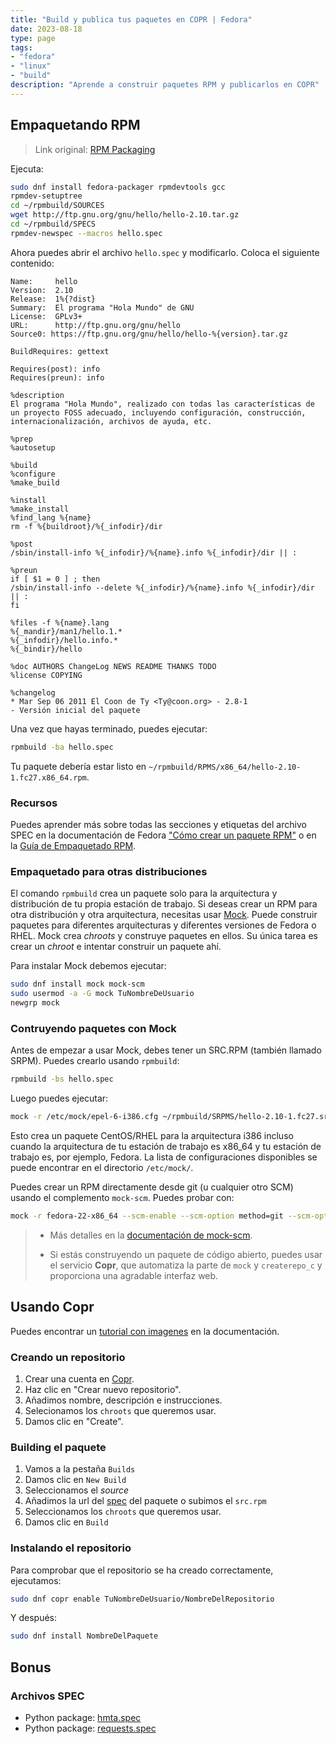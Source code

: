 ```yaml
---
title: "Build y publica tus paquetes en COPR | Fedora"
date: 2023-08-18
type: page
tags: 
- "fedora"
- "linux"
- "build"
description: "Aprende a construir paquetes RPM y publicarlos en COPR"
---
```


## Empaquetando RPM

> Link original: [RPM Packaging](https://developer.fedoraproject.org/deployment/rpm/about.html)

Ejecuta:

```bash
sudo dnf install fedora-packager rpmdevtools gcc
rpmdev-setuptree
cd ~/rpmbuild/SOURCES
wget http://ftp.gnu.org/gnu/hello/hello-2.10.tar.gz
cd ~/rpmbuild/SPECS
rpmdev-newspec --macros hello.spec
```

Ahora puedes abrir el archivo `hello.spec` y modificarlo. Coloca el siguiente contenido:

```rpm
Name:     hello
Version:  2.10
Release:  1%{?dist}
Summary:  El programa "Hola Mundo" de GNU
License:  GPLv3+
URL:      http://ftp.gnu.org/gnu/hello
Source0: https://ftp.gnu.org/gnu/hello/hello-%{version}.tar.gz

BuildRequires: gettext

Requires(post): info
Requires(preun): info

%description
El programa "Hola Mundo", realizado con todas las características de un proyecto FOSS adecuado, incluyendo configuración, construcción, internacionalización, archivos de ayuda, etc.

%prep
%autosetup

%build
%configure
%make_build

%install
%make_install
%find_lang %{name}
rm -f %{buildroot}/%{_infodir}/dir

%post
/sbin/install-info %{_infodir}/%{name}.info %{_infodir}/dir || :

%preun
if [ $1 = 0 ] ; then
/sbin/install-info --delete %{_infodir}/%{name}.info %{_infodir}/dir || :
fi

%files -f %{name}.lang
%{_mandir}/man1/hello.1.*
%{_infodir}/hello.info.*
%{_bindir}/hello

%doc AUTHORS ChangeLog NEWS README THANKS TODO
%license COPYING

%changelog
* Mar Sep 06 2011 El Coon de Ty <Ty@coon.org> - 2.8-1
- Versión inicial del paquete
```

Una vez que hayas terminado, puedes ejecutar:

```bash
rpmbuild -ba hello.spec
```

Tu paquete debería estar listo en `~/rpmbuild/RPMS/x86_64/hello-2.10-1.fc27.x86_64.rpm`.

### Recursos
Puedes aprender más sobre todas las secciones y etiquetas del archivo SPEC en la documentación de Fedora ["Cómo crear un paquete RPM"](https://fedoraproject.org/wiki/How_to_create_an_RPM_package) o en la [Guía de Empaquetado RPM](https://rpm-packaging-guide.github.io/).

### Empaquetado para otras distribuciones
El comando `rpmbuild` crea un paquete solo para la arquitectura y distribución de tu propia estación de trabajo. Si deseas crear un RPM para otra distribución y otra arquitectura, necesitas usar [Mock](https://github.com/rpm-software-management/mock/wiki). Puede construir paquetes para diferentes arquitecturas y diferentes versiones de Fedora o RHEL. Mock crea *chroots* y construye paquetes en ellos. Su única tarea es crear un *chroot* e intentar construir un paquete ahí.

Para instalar Mock debemos ejecutar:

```bash
sudo dnf install mock mock-scm
sudo usermod -a -G mock TuNombreDeUsuario
newgrp mock
```

### Contruyendo paquetes con Mock
Antes de empezar a usar Mock, debes tener un SRC.RPM (también llamado SRPM). Puedes crearlo usando `rpmbuild`:

```bash
rpmbuild -bs hello.spec
```

Luego puedes ejecutar:

```bash
mock -r /etc/mock/epel-6-i386.cfg ~/rpmbuild/SRPMS/hello-2.10-1.fc27.src.rpm
```

Esto crea un paquete CentOS/RHEL para la arquitectura i386 incluso cuando la arquitectura de tu estación de trabajo es x86_64 y tu estación de trabajo es, por ejemplo, Fedora. La lista de configuraciones disponibles se puede encontrar en el directorio `/etc/mock/`.

Puedes crear un RPM directamente desde git (u cualquier otro SCM) usando el complemento `mock-scm`. Puedes probar con:

```bash
mock -r fedora-22-x86_64 --scm-enable --scm-option method=git --scm-option package=PKG --scm-option git_get=set --scm-option spec=YOUR.SPEC --scm-option branch=master --scm-option write_tar=True --scm-option git_get='git clone git@git_ip_address:SCM_PKG.git SCM_PKG'
```

> - Más detalles en la [documentación de mock-scm](https://fedoraproject.org/wiki/Projects/Mock/Plugin/Scm).
>
> - Si estás construyendo un paquete de código abierto, puedes usar el servicio **Copr**, que automatiza la parte de `mock` y `createrepo_c` y proporciona una agradable interfaz web.

## Usando Copr

Puedes encontrar un [tutorial con imagenes](https://docs.pagure.org/copr.copr/screenshots_tutorial.html#screenshots-tutorial) en la documentación.

### Creando un repositorio

1. Crear una cuenta en [Copr](https://copr.fedorainfracloud.org/).
2. Haz clic en "Crear nuevo repositorio".
3. Añadimos nombre, descripción e instrucciones.
4. Selecionamos los `chroots` que queremos usar.
5. Damos clic en "Create".

### Building el paquete

1. Vamos a la pestaña `Builds`
2. Damos clic en `New Build`
3. Seleccionamos el *source*
4. Añadimos la url del [spec](https://fedoraproject.org/wiki/How_to_create_an_RPM_package#Create_a_spec_file) del paquete o subimos el `src.rpm`
5. Seleccionamos los `chroots` que queremos usar.
6. Damos clic en `Build`

### Instalando el repositorio

Para comprobar que el repositorio se ha creado correctamente, ejecutamos:

```bash
sudo dnf copr enable TuNombreDeUsuario/NombreDelRepositorio
```

Y después:

```bash
sudo dnf install NombreDelPaquete
```

## Bonus

### Archivos SPEC

- Python package: [hmta.spec](https://github.com/Rooyca/hmta/blob/master/hmta.spec)
- Python package: [requests.spec](https://src.fedoraproject.org/rpms/python-requests//blob/rawhide/f/python-requests.spec)





